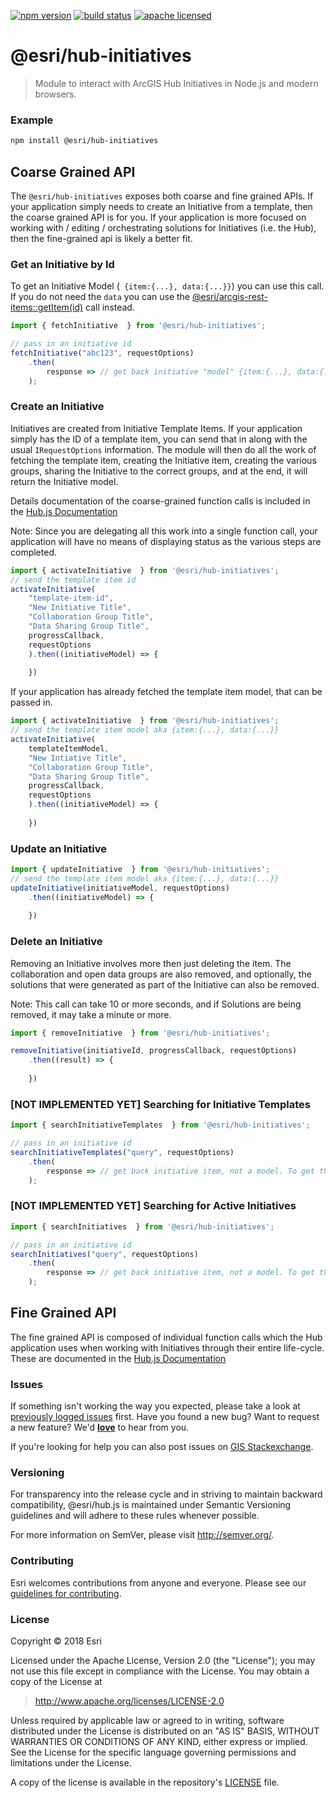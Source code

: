 [![npm version][npm-img]][npm-url]
[![build status][travis-img]][travis-url]
[![apache licensed](https://img.shields.io/badge/license-Apache-green.svg?style=flat-square)](https://raw.githubusercontent.com/Esri/hub.js/master/LICENSE)

[npm-img]: https://img.shields.io/npm/v/@esri/hub-initiatives.svg?style=flat-square
[npm-url]: https://www.npmjs.com/package/@esri/hub-initiatives
[travis-img]: https://img.shields.io/travis/Esri/hub.js/master.svg?style=flat-square
[travis-url]: https://travis-ci.org/Esri/hub.js

# @esri/hub-initiatives

> Module to interact with ArcGIS Hub Initiatives in Node.js and modern browsers.

### Example

```bash
npm install @esri/hub-initiatives
```


## Coarse Grained API
The `@esri/hub-initiatives` exposes both  coarse and fine grained APIs. If your application simply needs to create an Initiative from a template, then the coarse grained API is for you. If your application is more focused on working with / editing / orchestrating solutions for Initiatives (i.e. the Hub), then the fine-grained api is likely a better fit.


### Get an Initiative by Id
To get an Initiative Model (` {item:{...}, data:{...}}`) you can use this call. If you do not need the `data` you can use the [@esri/arcgis-rest-items::getItem(id)](https://esri.github.io/arcgis-rest-js/api/items/getItem/) call instead.

```js
import { fetchInitiative  } from '@esri/hub-initiatives';

// pass in an initiative id
fetchInitiative("abc123", requestOptions)
    .then(
        response => // get back initiative "model" {item:{...}, data:{...}}
    );
```

### Create an Initiative
Initiatives are created from Initiative Template Items. If your application simply has the ID of a template item, you can send that in along with the usual `IRequestOptions` information. The module will then do all the work of fetching the template item, creating the Initiative item, creating the various groups, sharing the Initiative to the correct groups, and at the end, it will return the Initiative model.

Details documentation of the coarse-grained function calls is included in the [Hub.js Documentation](https://esri.github.io/hub.js)

Note: Since you are delegating all this work into a single function call, your application will have no means of displaying status as the various steps are completed.

```js
import { activateInitiative  } from '@esri/hub-initiatives';
// send the template item id
activateInitiative(
    "template-item-id", 
    "New Initiative Title", 
    "Collaboration Group Title",
    "Data Sharing Group Title", 
    progressCallback, 
    requestOptions
    ).then((initiativeModel) => {
        
    })
```

If your application has already fetched the template item model, that can be passed in.
```js
import { activateInitiative  } from '@esri/hub-initiatives';
// send the template item model aka {item:{...}, data:{...}}
activateInitiative(
    templateItemModel, 
    "New Intiative Title",
    "Collaboration Group Title",
    "Data Sharing Group Title", 
    progressCallback, 
    requestOptions
    ).then((initiativeModel) => {
        
    })
```

### Update an Initiative

```js
import { updateInitiative  } from '@esri/hub-initiatives';
// send the template item model aka {item:{...}, data:{...}}
updateInitiative(initiativeModel, requestOptions)
    .then((initiativeModel) => {
        
    })
```

### Delete an Initiative
Removing an Initiative involves more then just deleting the item. The collaboration and open data groups are also removed, and optionally, the solutions that were generated as part of the Initiative can also be removed. 

Note: This call can take 10 or more seconds, and if Solutions are being removed, it may take a minute or more.

```js
import { removeInitiative  } from '@esri/hub-initiatives';

removeInitiative(initiativeId, progressCallback, requestOptions)
    .then((result) => {
        
    })
```


### [NOT IMPLEMENTED YET] Searching for Initiative Templates

```js
import { searchInitiativeTemplates  } from '@esri/hub-initiatives';

// pass in an initiative id
searchInitiativeTemplates("query", requestOptions)
    .then(
        response => // get back initiative item, not a model. To get the full model ({item:{...}, data:{...}}) use fetchInitiative
    );
```

### [NOT IMPLEMENTED YET] Searching for Active Initiatives
```js
import { searchInitiatives  } from '@esri/hub-initiatives';

// pass in an initiative id
searchInitiatives("query", requestOptions)
    .then(
        response => // get back initiative item, not a model. To get the full model ({item:{...}, data:{...}}) use fetchInitiative
    );
```


## Fine Grained API

The fine grained API is composed of individual function calls which the Hub application uses when working with Initiatives through their entire life-cycle. These are documented in the [Hub.js Documentation](https://esri.github.io/hub.js/api/)


### Issues

If something isn't working the way you expected, please take a look at [previously logged issues](https://github.com/Esri/hub.js/issues) first.  Have you found a new bug?  Want to request a new feature?  We'd [**love**](https://github.com/ArcGIS/hub.js/issues/new) to hear from you.

If you're looking for help you can also post issues on [GIS Stackexchange](http://gis.stackexchange.com/questions/ask?tags=esri-oss).

### Versioning

For transparency into the release cycle and in striving to maintain backward compatibility, @esri/hub.js is maintained under Semantic Versioning guidelines and will adhere to these rules whenever possible.

For more information on SemVer, please visit <http://semver.org/>.

### Contributing

Esri welcomes contributions from anyone and everyone. Please see our [guidelines for contributing](CONTRIBUTING.md).

### License

Copyright &copy; 2018 Esri

Licensed under the Apache License, Version 2.0 (the "License");
you may not use this file except in compliance with the License.
You may obtain a copy of the License at

> http://www.apache.org/licenses/LICENSE-2.0

Unless required by applicable law or agreed to in writing, software
distributed under the License is distributed on an "AS IS" BASIS,
WITHOUT WARRANTIES OR CONDITIONS OF ANY KIND, either express or implied.
See the License for the specific language governing permissions and
limitations under the License.

A copy of the license is available in the repository's [LICENSE](../../LICENSE) file.
